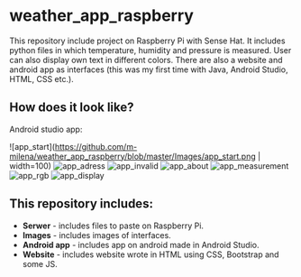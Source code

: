 # weather_app_raspberry
This repository include project on Raspberry Pi with Sense Hat. It includes python files in which temperature, humidity and pressure is measured. User can also display own text in different colors.
There are also a website and android app as interfaces (this was my first time with Java, Android Studio, HTML, CSS etc.).

## How does it look like?
Android studio app:

![app_start](https://github.com/m-milena/weather_app_raspberry/blob/master/Images/app_start.png  | width=100) 
![app_adress](https://github.com/m-milena/weather_app_raspberry/blob/master/Images/app_adress.PNG) 
![app_invalid](https://github.com/m-milena/weather_app_raspberry/blob/master/Images/app_invalid.PNG)
![app_about](https://github.com/m-milena/weather_app_raspberry/blob/master/Images/app_about.PNG)
![app_measurement](https://github.com/m-milena/weather_app_raspberry/blob/master/Images/app_measurement.png)
![app_rgb](https://github.com/m-milena/weather_app_raspberry/blob/master/Images/app_rgb.PNG)
![app_display](https://github.com/m-milena/weather_app_raspberry/blob/master/Images/app_display.PNG)

## This repository includes:
- **Serwer** - includes files to paste on Raspberry Pi.
- **Images** - includes images of interfaces.
- **Android app** - includes app on android made in Android Studio.
- **Website** - includes website wrote in HTML using CSS, Bootstrap and some JS.


